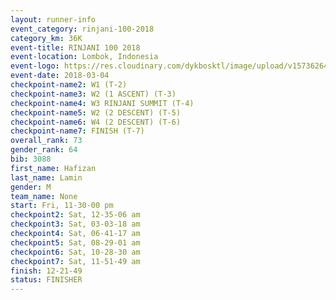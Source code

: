 ```yaml
---
layout: runner-info 
event_category: rinjani-100-2018 
category_km: 36K 
event-title: RINJANI 100 2018 
event-location: Lombok, Indonesia 
event-logo: https://res.cloudinary.com/dykbosktl/image/upload/v1573626435/Logo/Rinjani_eoufbh.png 
event-date: 2018-03-04 
checkpoint-name2: W1 (T-2) 
checkpoint-name3: W2 (1 ASCENT) (T-3) 
checkpoint-name4: W3 RINJANI SUMMIT (T-4) 
checkpoint-name5: W2 (2 DESCENT) (T-5) 
checkpoint-name6: W4 (2 DESCENT) (T-6) 
checkpoint-name7: FINISH (T-7) 
overall_rank: 73
gender_rank: 64
bib: 3088
first_name: Hafizan
last_name: Lamin
gender: M
team_name: None
start: Fri, 11-30-00 pm
checkpoint2: Sat, 12-35-06 am
checkpoint3: Sat, 03-03-18 am
checkpoint4: Sat, 06-41-17 am
checkpoint5: Sat, 08-29-01 am
checkpoint6: Sat, 10-28-30 am
checkpoint7: Sat, 11-51-49 am
finish: 12-21-49
status: FINISHER
---
```

